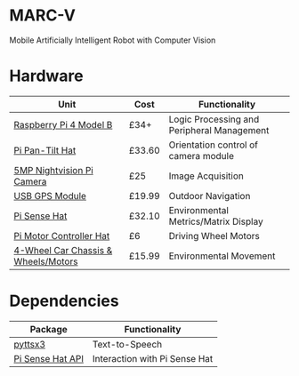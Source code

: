 # MARC-V
Mobile Artificially Intelligent Robot with Computer Vision

# Hardware
|Unit                                                                                                                       |Cost  |Functionality                             |
|---------------------------------------------------------------------------------------------------------------------------|------|------------------------------------------|
|[Raspberry Pi 4 Model B](https://www.raspberrypi.org/products/raspberry-pi-4-model-b/)                                     |£34+  |Logic Processing and Peripheral Management|
|[Pi Pan-Tilt Hat](https://shop.pimoroni.com/products/pan-tilt-hat?variant=22408353287)                                     |£33.60|Orientation control of camera module      |
|[5MP Nightvision Pi Camera](https://thepihut.com/products/raspberry-pi-night-vision-camera-ir-cut)                         |£25   |Image Acquisition                         |
|[USB GPS Module](https://www.amazon.co.uk/Navigation-Raspberry-Waterproof-Anti-dust-Magnetic/dp/B07LBWF1P7/)               |£19.99|Outdoor Navigation                        |
|[Pi Sense Hat](https://shop.pimoroni.com/products/raspberry-pi-sense-hat?src=raspberrypi)                                  |£32.10|Environmental Metrics/Matrix Display      |
|[Pi Motor Controller Hat](https://thepihut.com/collections/raspberry-pi-motor-servo-hats/products/modmypi-motor-controller)|£6    |Driving Wheel Motors                      |
|[4-Wheel Car Chassis & Wheels/Motors](https://www.amazon.co.uk/dp/B07YCJRMCK/ref=dp_prsubs_2)                              |£15.99|Environmental Movement                    |

# Dependencies
|Package                                             |Functionality                       |
|----------------------------------------------------|------------------------------------|
|[pyttsx3](https://pyttsx3.readthedocs.io/en/latest/)|Text-to-Speech                      |
|[Pi Sense Hat API](https://pythonhosted.org/sense-hat/) |Interaction with Pi Sense Hat|
